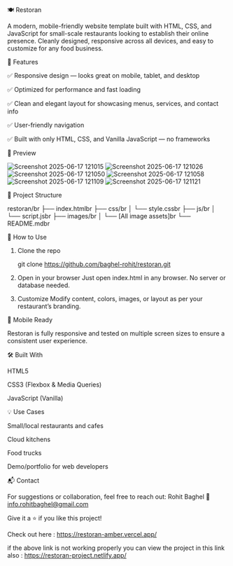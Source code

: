 🍽️ Restoran

A modern, mobile-friendly website template built with HTML, CSS, and JavaScript for small-scale restaurants looking to establish their online presence. Cleanly designed, responsive across all devices, and easy to customize for any food business.

🌟 Features

✅ Responsive design — looks great on mobile, tablet, and desktop

✅ Optimized for performance and fast loading

✅ Clean and elegant layout for showcasing menus, services, and contact info

✅ User-friendly navigation

✅ Built with only HTML, CSS, and Vanilla JavaScript — no frameworks


📸 Preview

![Screenshot 2025-06-17 121015](https://github.com/user-attachments/assets/75757674-5cbe-4f27-b602-54e131fee0eb)
![Screenshot 2025-06-17 121026](https://github.com/user-attachments/assets/c374c7b7-99da-4548-af34-c61ebe593b29)
![Screenshot 2025-06-17 121050](https://github.com/user-attachments/assets/bb586daf-5c92-4a18-a6ce-e3e43b5a1711)
![Screenshot 2025-06-17 121058](https://github.com/user-attachments/assets/9fc4f4ce-224b-4586-8a92-58732caf2069)
![Screenshot 2025-06-17 121109](https://github.com/user-attachments/assets/cd38ed89-3f2e-437f-8f20-71da97078aaa)
![Screenshot 2025-06-17 121121](https://github.com/user-attachments/assets/8e9dbb83-d660-49a8-822e-6466ae95e3fa)



📁 Project Structure

restoran/br
├── index.htmlbr
├── css/br
│   └── style.cssbr
├── js/br
│   └── script.jsbr
├── images/br
│   └── [All image assets]br
└── README.mdbr

🚀 How to Use

1. Clone the repo

   git clone            https://github.com/baghel-rohit/restoran.git


2. Open in your browser
Just open index.html in any browser. No server or database needed.


3. Customize
Modify content, colors, images, or layout as per your restaurant’s branding.



📱 Mobile Ready

Restoran is fully responsive and tested on multiple screen sizes to ensure a consistent user experience.

🛠️ Built With

HTML5

CSS3 (Flexbox & Media Queries)

JavaScript (Vanilla)


💡 Use Cases

Small/local restaurants and cafes

Cloud kitchens

Food trucks

Demo/portfolio for web developers


📬 Contact

For suggestions or collaboration, feel free to reach out:
Rohit Baghel
📧 info.rohitbaghel@gmail.com


Give it a ⭐ if you like this project!


Check out here : https://restoran-amber.vercel.app/

if the above link is not working properly you can view the project in this link also : https://restoran-project.netlify.app/
